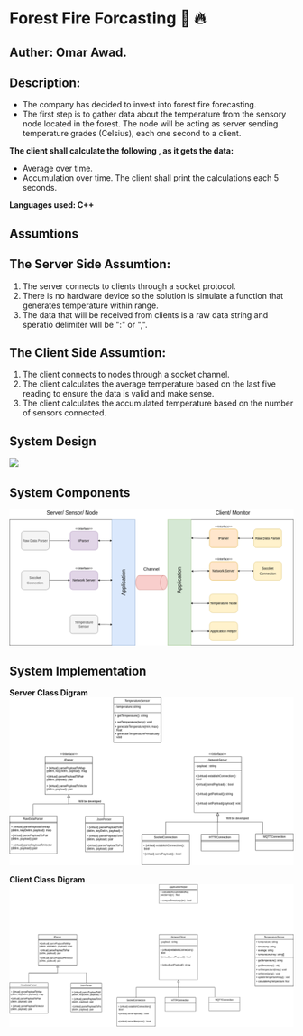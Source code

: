 # Forest Fire Forcasting :evergreen_tree: :fire:

## Auther: Omar Awad.

## Description:
- The company has decided to invest into forest fire forecasting.
- The first step is to gather data about the temperature from the sensory node located in the forest. 
The node will be acting as server sending temperature grades (Celsius), each one second to a client. 

 
**The client shall calculate the following , as it gets the data:**
- Average over time. 
- Accumulation over time. 
The client shall print the calculations each 5 seconds. 

**Languages used: C++** 
 
## Assumtions
## The Server Side Assumtion:

1. The server connects to clients through a socket protocol.
2. There is no hardware device so the solution is simulate a function that generates temperature within range.
3. The data that will be received from clients is a raw data string and speratio delimiter will be ":" or ",".

## The Client Side Assumtion:

1. The client connects to nodes through a socket channel.
2. The client calculates the average temperature based on the last five reading to ensure the data is valid and make sense.
3. The client calculates the accumulated temperature based on the number of sensors connected.

## System Design
<img src="document/readme/System Design-System Design.png">

## System Components
<img src="document/readme/System Componants.png">

## System Implementation
**Server Class Digram**
<img src="document/readme/Class Digram-Server.png">

**Client Class Digram**
<img src="document/readme/Class Digram-Client.png">

